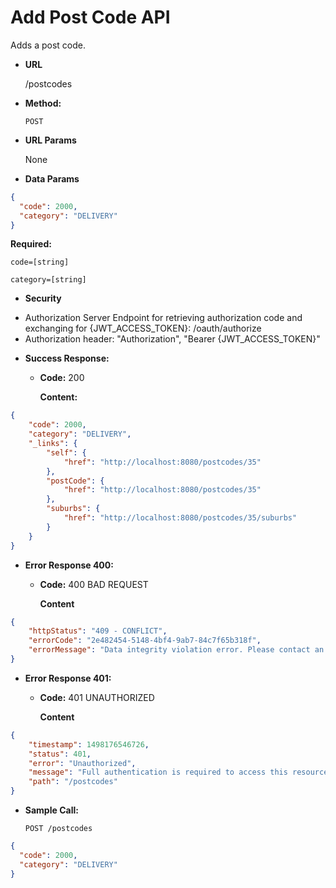 # Add Post Code API

Adds a post code.

* **URL**

  /postcodes

* **Method:**

  `POST`

*  **URL Params**

   None 
   
* **Data Params**

```json
{
  "code": 2000,
  "category": "DELIVERY"
}
```
  
  **Required:**

  `code=[string]`
  
  `category=[string]`
  

*  **Security**
- Authorization Server Endpoint for retrieving authorization code and exchanging for {JWT_ACCESS_TOKEN}: /oauth/authorize
- Authorization header: "Authorization", "Bearer {JWT_ACCESS_TOKEN}"   
  

* **Success Response:**
  * **Code:** 200
  
    **Content:** 
    
```json
{
    "code": 2000,
    "category": "DELIVERY",
    "_links": {
        "self": {
            "href": "http://localhost:8080/postcodes/35"
        },
        "postCode": {
            "href": "http://localhost:8080/postcodes/35"
        },
        "suburbs": {
            "href": "http://localhost:8080/postcodes/35/suburbs"
        }
    }
}
```
 
* **Error Response 400:**
  
  * **Code:** 400 BAD REQUEST

    **Content**
```json    
{
    "httpStatus": "409 - CONFLICT",
    "errorCode": "2e482454-5148-4bf4-9ab7-84c7f65b318f",
    "errorMessage": "Data integrity violation error. Please contact an administrator and quote '2e482454-5148-4bf4-9ab7-84c7f65b318f'"
}
```


* **Error Response 401:**
  
  * **Code:** 401 UNAUTHORIZED

    **Content**
```json
{
    "timestamp": 1498176546726,
    "status": 401,
    "error": "Unauthorized",
    "message": "Full authentication is required to access this resource",
    "path": "/postcodes"
}
```


* **Sample Call:**
    
    ```
    POST /postcodes
    ```
   
```json
{
  "code": 2000,
  "category": "DELIVERY"
}
```